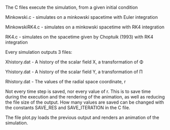 The C files execute the simulation, from a given initial condition

Minkowski.c - simulates on a minkowski spacetime with Euler integration

MinkowskiRK4.c - simulates on a minkowski spacetime with RK4 integration

RK4.c - simulates on the spacetime given by Choptuik (1993) with RK4 integration



Every simulation outputs 3 files:

Xhistory.dat - A history of the scalar field X, a transformation of Φ

Yhistory.dat - A history of the scalar field Y, a transformation of Π

Rhistory.dat - The values of the radial space coordinate, r



Not every time step is saved, nor every value of r. 
This is to save time during the execution and the rendering of the animation,
as well as reducing the file size of the output. How many values are saved can be
changed with the constants SAVE_RES and SAVE_ITERATION in the C file.


The file plot.py loads the previous output and renders an animation of the simulation.

